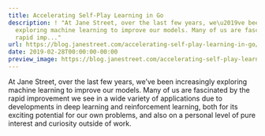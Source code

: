 ```yaml
---
title: Accelerating Self-Play Learning in Go
description: ! "At Jane Street, over the last few years, we\u2019ve been increasingly
  exploring machine learning to improve our models. Many of us are fascinated by the
  rapid imp..."
url: https://blog.janestreet.com/accelerating-self-play-learning-in-go/
date: 2019-02-28T00:00:00-00:00
preview_image: https://blog.janestreet.com/accelerating-self-play-learning-in-go/go.jpg
---
```


<p>At Jane Street, over the last few years, we’ve been increasingly exploring machine learning to improve our models. Many of us are fascinated by the rapid improvement we see in a wide variety of applications due to developments in deep learning and reinforcement learning, both for its exciting potential for our own problems, and also on a personal level of pure interest and curiosity outside of work.</p>
